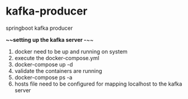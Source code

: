 # kafka-producer
springboot kafka producer 

**~~setting up the kafka server -**~~ 

1. docker need to be up and running on system
2. execute the docker-compose.yml 
3. docker-compose up -d
4. validate the containers are running
5. docker-compose ps -a
6. hosts file need to be configured for mapping localhost to the kafka server